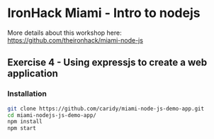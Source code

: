 # IronHack Miami - Intro to nodejs

More details about this workshop here: https://github.com/theironhack/miami-node-js

## Exercise 4 - Using expressjs to create a web application

### Installation

```bash
git clone https://github.com/caridy/miami-node-js-demo-app.git
cd miami-nodejs-js-demo-app/
npm install
npm start
```

